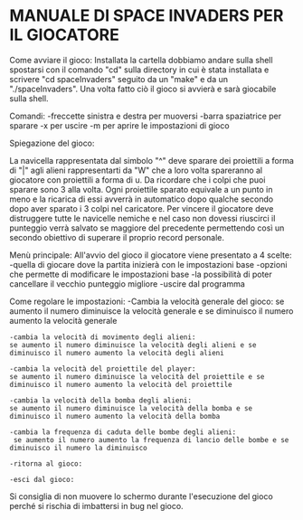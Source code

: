 # MANUALE DI SPACE INVADERS PER IL GIOCATORE

Come avviare il gioco:
Installata la cartella dobbiamo andare sulla shell spostarsi con il comando "cd" sulla directory in cui è stata installata e scrivere "cd spaceInvaders" seguito da un "make" e da un "./spaceInvaders". Una volta fatto ciò il gioco si avvierà e sarà giocabile sulla shell.

Comandi:
	-freccette sinistra e destra per muoversi
	-barra spaziatrice per sparare
	-x per uscire
	-m per aprire le impostazioni di gioco

Spiegazione del gioco:

La navicella rappresentata dal simbolo "^" deve sparare dei proiettili a forma di "|" agli alieni rappresentarti da "W" che a loro volta spareranno al giocatore con proiettili a forma di u. Da ricordare che i colpi che puoi sparare sono 3 alla volta. Ogni proiettile sparato equivale a un punto in meno e la ricarica di essi avverrà in automatico dopo qualche secondo dopo aver sparato i 3 colpi nel caricatore.
Per vincere il giocatore deve distruggere tutte le navicelle nemiche e nel caso non dovessi riuscirci il punteggio verrà salvato se maggiore del precedente permettendo così un secondo obiettivo di superare il proprio record personale.

Menù principale:
All'avvio del gioco il giocatore viene presentato a 4 scelte:
	-quella di giocare dove la partita inizierà con le impostazioni base
	-opzioni che permette di modificare le impostazioni base
	-la possibilità di poter cancellare il vecchio punteggio migliore
	-uscire dal programma

Come regolare le impostazioni:
	-Cambia la velocità generale del gioco:
	se aumento il numero diminuisce la velocità generale e se diminuisco il numero aumento la velocità generale

	-cambia la velocità di movimento degli alieni: 
	se aumento il numero diminuisce la velocità degli alieni e se diminuisco il numero aumento la velocità degli alieni

	-cambia la velocità del proiettile del player: 
	se aumento il numero diminuisce la velocità del proiettile e se diminuisco il numero aumento la velocità del proiettile

	-cambia la velocità della bomba degli alieni:
	se aumento il numero diminuisce la velocità della bomba e se diminuisco il numero aumento la velocità della bomba

	-cambia la frequenza di caduta delle bombe degli alieni:
	 se aumento il numero aumento la frequenza di lancio delle bombe e se diminuisco il numero la diminuisco 

	-ritorna al gioco:

	-esci dal gioco:

Si consiglia di non muovere lo schermo durante l'esecuzione del gioco perché si rischia di imbattersi in bug nel gioco.
